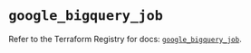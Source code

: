# `google_bigquery_job`

Refer to the Terraform Registry for docs: [`google_bigquery_job`](https://registry.terraform.io/providers/hashicorp/google-beta/6.15.0/docs/resources/google_bigquery_job).
